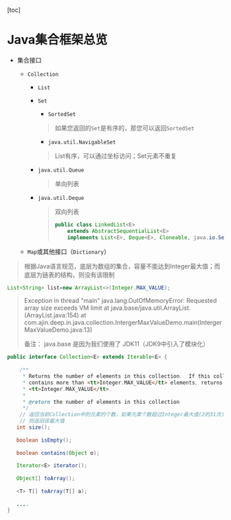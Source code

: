 [toc]

# Java集合框架总览

+ 集合接口

  + `Collection`

    + `List`

    + `Set`

      +  `SortedSet`

        > 如果您返回的`Set`是有序的，那您可以返回`SortedSet`

        + `java.util.NavigableSet`

      > List有序，可以通过坐标访问；Set元素不重复

    + `java.util.Queue`

      > 单向列表

    + `java.util.Deque`

      > 双向列表
      >
      > ```java
      > public class LinkedList<E>
      >     extends AbstractSequentialList<E>
      >     implements List<E>, Deque<E>, Cloneable, java.io.Serializable
      > ```

  + `Map`或其他接口（`Dictionary`）

> 根据Java语言规范，底层为数组的集合，容量不能达到Integer最大值；而底层为链表的结构，则没有该限制

```java
List<String> list=new ArrayList<>(Integer.MAX_VALUE);
```

> Exception in thread "main" java.lang.OutOfMemoryError: Requested array size exceeds VM limit
> 	at java.base/java.util.ArrayList.<init>(ArrayList.java:154)
> 	at com.ajin.deep.in.java.collection.IntergerMaxValueDemo.main(IntergerMaxValueDemo.java:13)
>
> 备注： java.base 是因为我们使用了 JDK11（JDK9中引入了模块化）

```java
public interface Collection<E> extends Iterable<E> {
 
    /**
     * Returns the number of elements in this collection.  If this collection
     * contains more than <tt>Integer.MAX_VALUE</tt> elements, returns
     * <tt>Integer.MAX_VALUE</tt>.
     *
     * @return the number of elements in this collection
     */
    // 返回当前Collection中的元素的个数，如果元素个数超过Integer最大值(2的31次方-1)
    // 则返回该最大值
   int size();
    
   boolean isEmpty();
    
   boolean contains(Object o);
    
   Iterator<E> iterator();
    
   Object[] toArray();
    
   <T> T[] toArray(T[] a);
    
   ....
}
```
